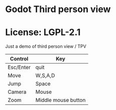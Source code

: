 # Godot Third person view
# License: LGPL-2.1

Just a demo of third person view / TPV

|Control|Key|
|-------|----|
|Esc/Enter|quit|
|Move|W,S,A,D|
|Jump|Space|
|Camera|Mouse|
|Zoom|Middle mouse button|
